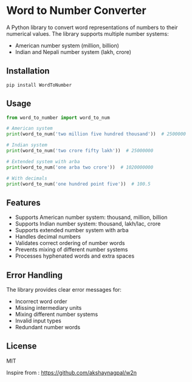 # Word to Number Converter

A Python library to convert word representations of numbers to their numerical values. The library supports multiple number systems:

- American number system (million, billion)
- Indian and Nepali number system (lakh, crore)

## Installation

```
pip install WordToNumber
```

## Usage

```python
from word_to_number import word_to_num

# American system
print(word_to_num('two million five hundred thousand'))  # 2500000

# Indian system
print(word_to_num('two crore fifty lakh'))  # 25000000

# Extended system with arba
print(word_to_num('one arba two crore'))  # 1020000000

# With decimals
print(word_to_num('one hundred point five'))  # 100.5
```

## Features

- Supports American number system: thousand, million, billion
- Supports Indian number system: thousand, lakh/lac, crore
- Supports extended number system with arba
- Handles decimal numbers
- Validates correct ordering of number words
- Prevents mixing of different number systems
- Processes hyphenated words and extra spaces

## Error Handling

The library provides clear error messages for:
- Incorrect word order
- Missing intermediary units
- Mixing different number systems
- Invalid input types
- Redundant number words

## License

MIT

Inspire from : https://github.com/akshaynagpal/w2n
